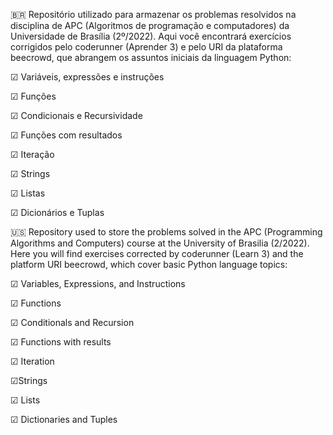  🇧🇷
 Repositório utilizado para armazenar os problemas resolvidos na disciplina de APC (Algoritmos de programação e computadores) da Universidade de Brasília (2º/2022).
  Aqui você encontrará exercícios corrigidos pelo coderunner (Aprender 3) e pelo URI da plataforma beecrowd, que abrangem os assuntos iniciais da linguagem Python:


☑︎ Variáveis, expressões e instruções

☑︎ Funções

☑︎ Condicionais e Recursividade

☑︎ Funções com resultados

☑︎ Iteração

☑︎ Strings

☑︎ Listas

☑︎ Dicionários e Tuplas

🇺🇸 Repository used to store the problems solved in the APC (Programming Algorithms and Computers) course at the University of Brasilia (2/2022). Here you will find exercises corrected by coderunner (Learn 3) and the platform URI beecrowd, which cover basic Python language topics:

☑︎ Variables, Expressions, and Instructions

☑︎ Functions

☑︎ Conditionals and Recursion

☑︎ Functions with results

☑︎ Iteration

☑︎Strings

☑︎ Lists

☑︎ Dictionaries and Tuples
